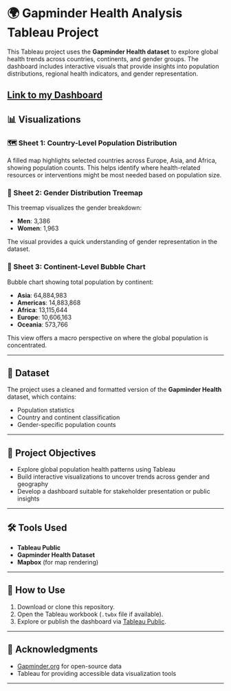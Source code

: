 # 🌍 Gapminder Health Analysis Tableau Project

This Tableau project uses the **Gapminder Health dataset** to explore global health trends across countries, continents, and gender groups. The dashboard includes interactive visuals that provide insights into population distributions, regional health indicators, and gender representation.

[Link to my Dashboard](https://public.tableau.com/app/profile/yusuf1911/viz/3_1_Your_first_symbol_maporiginal_17518992962060/Dashboard1?publish=yes)
---

## 📊 Visualizations

### 🗺️ Sheet 1: Country-Level Population Distribution
A filled map highlights selected countries across Europe, Asia, and Africa, showing population counts. This helps identify where health-related resources or interventions might be most needed based on population size.

### 🔳 Sheet 2: Gender Distribution Treemap
This treemap visualizes the gender breakdown:
- **Men**: 3,386  
- **Women**: 1,963  

The visual provides a quick understanding of gender representation in the dataset.

### 🔵 Sheet 3: Continent-Level Bubble Chart
Bubble chart showing total population by continent:
- **Asia**: 64,884,983  
- **Americas**: 14,883,868  
- **Africa**: 13,115,644  
- **Europe**: 10,606,163  
- **Oceania**: 573,766  

This view offers a macro perspective on where the global population is concentrated.

---

## 📁 Dataset

The project uses a cleaned and formatted version of the **Gapminder Health** dataset, which contains:
- Population statistics
- Country and continent classification
- Gender-specific population counts

---

## 🎯 Project Objectives

- Explore global population health patterns using Tableau  
- Build interactive visualizations to uncover trends across gender and geography  
- Develop a dashboard suitable for stakeholder presentation or public insights

---

## 🛠 Tools Used

- **Tableau Public**  
- **Gapminder Health Dataset**  
- **Mapbox** (for map rendering)

---

## 📌 How to Use

1. Download or clone this repository.
2. Open the Tableau workbook (`.twbx` file if available).
3. Explore or publish the dashboard via [Tableau Public](https://public.tableau.com/).

---

## 🙌 Acknowledgments

- [Gapminder.org](https://www.gapminder.org) for open-source data  
- Tableau for providing accessible data visualization tools

---

